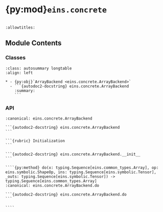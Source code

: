 # {py:mod}`eins.concrete`

```{py:module} eins.concrete
```

```{autodoc2-docstring} eins.concrete
:allowtitles:
```

## Module Contents

### Classes

````{list-table}
:class: autosummary longtable
:align: left

* - {py:obj}`ArrayBackend <eins.concrete.ArrayBackend>`
  - ```{autodoc2-docstring} eins.concrete.ArrayBackend
    :summary:
    ```
````

### API

`````{py:class} ArrayBackend(constr: eins.constraint.Constraints)
:canonical: eins.concrete.ArrayBackend

```{autodoc2-docstring} eins.concrete.ArrayBackend
```

```{rubric} Initialization
```

```{autodoc2-docstring} eins.concrete.ArrayBackend.__init__
```

````{py:method} do(x: typing.Sequence[eins.common_types.Array], op: eins.symbolic.ShapeOp, ins: typing.Sequence[eins.symbolic.Tensor], _outs: typing.Sequence[eins.symbolic.Tensor]) -> typing.Sequence[eins.common_types.Array]
:canonical: eins.concrete.ArrayBackend.do

```{autodoc2-docstring} eins.concrete.ArrayBackend.do
```

````

`````
